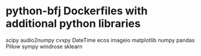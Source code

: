 # python-bfj Dockerfiles with additional python libraries
scipy audio2numpy cvxpy DateTime ecos imageio matplotlib numpy pandas Pillow sympy windrose sklearn
